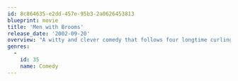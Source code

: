 ```yaml
---
id: 8c864635-e2dd-457e-95b3-2a0626453813
blueprint: movie
title: 'Men with Brooms'
release_date: '2002-09-20'
overview: "A witty and clever comedy that follows four longtime curling friends reunited by the last wishes of their recently deceased coach and set out to win the Golden Broom. Realising that the out of shape crew will be hard-pressed to win without a coach, Cutter swallows his pride and calls upon a retired curling champion - his estranged father. Now, these men with brooms, along with their new eccentric coach and Cutter's new romantic interest Amy, set off on a comedic journey which takes them from frozen lakes to huge arenas, searching for perfect stones, lost loves and second chances."
genres:
  -
    id: 35
    name: Comedy
---
```

